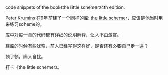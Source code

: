 code snippets of the book《the little schemer》4th edition.

[Peter Krumins](https://github.com/pkrumins) 在9年前建了一个同样的库: [the little schemer](https://github.com/pkrumins/the-little-schemer)，应该是他当时用来练习scheme的。

库中对每一章的代码都有详细的说明解释，让人不由激赏。

建库的时候有些犹豫，前人已经写得这样好，是否还有必要自己走一遍？

顿了顿，庸人自扰。

打卡《the little schemer》。
